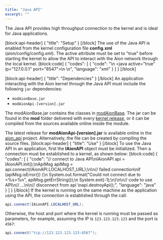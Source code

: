```yaml
---
title: "Java API"
excerpt: ""
---
```

The Java API provides high throughput connection to the kernel and is ideal for Java applications.

[block:api-header]
{
  "title": "Setup"
}
[/block]
The use of the Java API is enabled from the kernel configuration file **config.xml** (aion/config/config.xml). The active attribute must be set to "true" before starting the kernel to allow the API to interact with the Aion network through the local kernel.
[block:code]
{
  "codes": [
    {
      "code": "<api>\n  <java active=\"true\" ip=\"127.0.0.1\" port=\"8547\"></java>\n  <!-- other API settings -->\n</api>",
      "language": "xml"
    }
  ]
}
[/block]

[block:api-header]
{
  "title": "Dependencies"
}
[/block]
An application interacting with the Aion kernel through the Java API must include the following `jar` dependencies:

- `modAionBase.jar`
- `modAionApi-[version].jar`

The modAionBase.jar contains the classes in [modAionBase](https://github.com/aionnetwork/aion/tree/master/modAionBase). The jar can be found in the **mod** folder delivered with every [kernel release](https://github.com/aionnetwork/aion/releases), or it can be compiled from the sources available online inside the module.

The latest release for **modAionApi-[version].jar** is available online in the [aion_api](https://github.com/aionnetwork/aion_api/releases) project. Alternatively, the file can be created by compiling the source files.
[block:api-header]
{
  "title": "Use"
}
[/block]
To use the Java API in an application, first the **IAionAPI** object must be initialized. Then a connection must be established to a kernel, as shown below:
[block:code]
{
  "codes": [
    {
      "code": "// connect to Java API\nIAionAPI api = IAionAPI.init();\nApiMsg apiMsg = api.connect(IAionAPI.LOCALHOST_URL);\n\n// failed connection\nif (apiMsg.isError()) {\n    System.out.format(\"Could not connect due to <%s>%n\", apiMsg.getErrString());\n    System.exit(-1);\n}\n\n// code to use API\n// ...\n\n// disconnect from api  \napi.destroyApi();",
      "language": "java"
    }
  ]
}
[/block]
If the kernel is running on the same machine as the application using the API, the connection is established through the call:
```java
api.connect(IAionAPI.LOCALHOST_URL);
```
Otherwise, the host and port where the kernel is running must be passed as parameters, for example, assuming the IP is `123.123.123.123` and the port is `4567`:
```java
api.connect("tcp://123.123.123.123:4567");
```